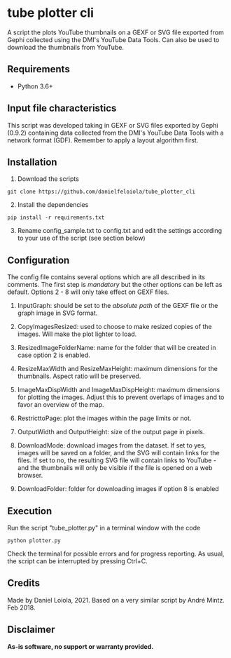# tube plotter cli
A script the plots YouTube thumbnails on a GEXF or SVG file exported from Gephi collected using the DMI's YouTube Data Tools. Can also be used to download the thumbnails from YouTube.


## Requirements
* Python 3.6+


## Input file characteristics
This script was developed taking in GEXF or SVG files exported by Gephi (0.9.2) containing data collected from the DMI's YouTube Data Tools with a network format (GDF). Remember to apply a layout algorithm first.


## Installation
1. Download the scripts
```
git clone https://github.com/danielfeloiola/tube_plotter_cli
```
2. Install the dependencies
```
pip install -r requirements.txt
```
3. Rename config_sample.txt to config.txt and edit the settings according to your use of the script (see section below)


## Configuration
The config file contains several options which are all described in its comments. The first step is *mandatory* but the other options can be left as default. Options 2 - 8 will only take effect on GEXF files.

1. InputGraph: should be set to the *absolute path* of the GEXF file or the graph image in SVG format.

2. CopyImagesResized: used to choose to make resized copies of the images. Will make the plot lighter to load.

3. ResizedImageFolderName: name for the folder that will be created in case option 2 is enabled.

4. ResizeMaxWidth and ResizeMaxHeight: maximum dimensions for the thumbnails. Aspect ratio will be preserved.

5. ImageMaxDispWidth and ImageMaxDispHeight: maximum dimensions for plotting the images. Adjust this to prevent overlaps of images and to favor an overview of the map.

6. RestricttoPage: plot the images within the page limits or not.

7. OutputWidth and OutputHeight: size of the output page in pixels.

8. DownloadMode: download images from the dataset. If set to yes, images will be saved on a folder, and the SVG will contain links for the files. If set to no, the resulting SVG file will contain links to YouTube - and the thumbnails will only be visible if the file is opened on a web browser.

9. DownloadFolder: folder for downloading images if option 8 is enabled


## Execution
Run the script "tube_plotter.py" in a terminal window with the code
```
python plotter.py
```

Check the terminal for possible errors and for progress reporting.
As usual, the script can be interrupted by pressing Ctrl+C.

## Credits
Made by Daniel Loiola, 2021.
Based on a very similar script by André Mintz. Feb 2018.

## Disclaimer
**As-is software, no support or warranty provided.**
